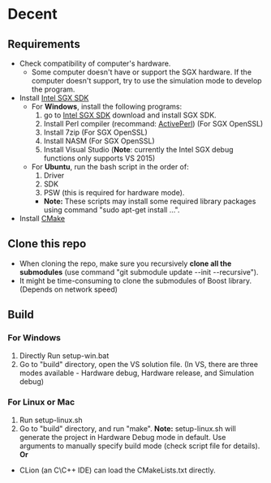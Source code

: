 # Decent


## Requirements
- Check compatibility of computer's hardware. 
  - Some computer doesn't have or support the SGX hardware. If the computer doesn't support, try to use the simulation mode to develop the program.
- Install [Intel SGX SDK](https://software.intel.com/en-us/sgx-sdk/download)
  - For **Windows**, install the following programs:
    1. go to [Intel SGX SDK](https://software.intel.com/en-us/sgx-sdk/download) download and install SGX SDK.
    2. Install Perl compiler (recommand: [ActivePerl](https://www.activestate.com/activeperl/downloads)) (For SGX OpenSSL)
    3. Install 7zip (For SGX OpenSSL)
    4. Install NASM (For SGX OpenSSL)
    5. Install Visual Studio (**Note**: currently the Intel SGX debug functions only supports VS 2015)
  - For **Ubuntu**, run the bash script in the order of: 
    1. Driver
    2. SDK
    3. PSW (this is required for hardware mode).
    - **Note:** These scripts may install some required library packages using command "sudo apt-get install ...".
- Install [CMake](https://cmake.org/download/)

## Clone this repo
- When cloning the repo, make sure you recursively __**clone all the submodules**__ (use command "git submodule update --init --recursive"). 
- It might be time-consuming to clone the submodules of Boost library. (Depends on network speed)

## Build
### For Windows
1. Directly Run setup-win.bat
2. Go to "build" directory, open the VS solution file. (In VS, there are three modes available - Hardware debug, Hardware release, and Simulation debug)

### For Linux or Mac
1. Run setup-linux.sh
2. Go to "build" directory, and run "make".
**Note:** setup-linux.sh will generate the project in Hardware Debug mode in default. Use arguments to manually specify build mode (check script file for details). \
**Or** 
- CLion (an C\C++ IDE) can load the CMakeLists.txt directly.
